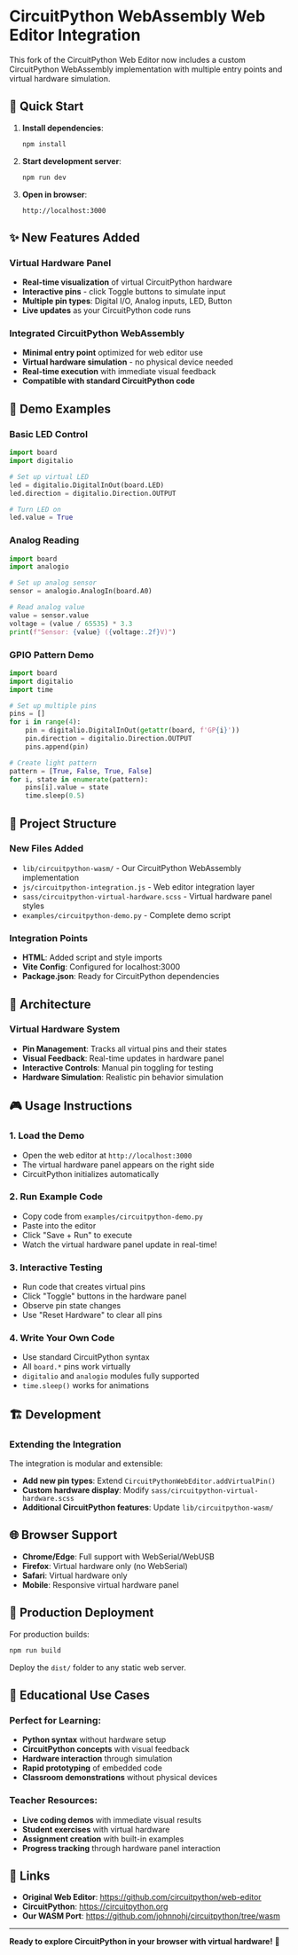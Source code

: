 # CircuitPython WebAssembly Web Editor Integration

This fork of the CircuitPython Web Editor now includes a custom CircuitPython WebAssembly implementation with multiple entry points and virtual hardware simulation.

## 🚀 Quick Start

1. **Install dependencies**:
   ```bash
   npm install
   ```

2. **Start development server**:
   ```bash
   npm run dev
   ```

3. **Open in browser**:
   ```
   http://localhost:3000
   ```

## ✨ New Features Added

### Virtual Hardware Panel
- **Real-time visualization** of virtual CircuitPython hardware
- **Interactive pins** - click Toggle buttons to simulate input
- **Multiple pin types**: Digital I/O, Analog inputs, LED, Button
- **Live updates** as your CircuitPython code runs

### Integrated CircuitPython WebAssembly
- **Minimal entry point** optimized for web editor use
- **Virtual hardware simulation** - no physical device needed
- **Real-time execution** with immediate visual feedback
- **Compatible with standard CircuitPython code**

## 🎯 Demo Examples

### Basic LED Control
```python
import board
import digitalio

# Set up virtual LED
led = digitalio.DigitalInOut(board.LED)
led.direction = digitalio.Direction.OUTPUT

# Turn LED on
led.value = True
```

### Analog Reading
```python
import board
import analogio

# Set up analog sensor
sensor = analogio.AnalogIn(board.A0)

# Read analog value
value = sensor.value
voltage = (value / 65535) * 3.3
print(f"Sensor: {value} ({voltage:.2f}V)")
```

### GPIO Pattern Demo
```python
import board
import digitalio
import time

# Set up multiple pins
pins = []
for i in range(4):
    pin = digitalio.DigitalInOut(getattr(board, f'GP{i}'))
    pin.direction = digitalio.Direction.OUTPUT
    pins.append(pin)

# Create light pattern
pattern = [True, False, True, False]
for i, state in enumerate(pattern):
    pins[i].value = state
    time.sleep(0.5)
```

## 📁 Project Structure

### New Files Added
- `lib/circuitpython-wasm/` - Our CircuitPython WebAssembly implementation
- `js/circuitpython-integration.js` - Web editor integration layer
- `sass/circuitpython-virtual-hardware.scss` - Virtual hardware panel styles
- `examples/circuitpython-demo.py` - Complete demo script

### Integration Points
- **HTML**: Added script and style imports
- **Vite Config**: Configured for localhost:3000
- **Package.json**: Ready for CircuitPython dependencies

## 🔧 Architecture

### Virtual Hardware System
- **Pin Management**: Tracks all virtual pins and their states
- **Visual Feedback**: Real-time updates in hardware panel
- **Interactive Controls**: Manual pin toggling for testing
- **Hardware Simulation**: Realistic pin behavior simulation

## 🎮 Usage Instructions

### 1. Load the Demo
- Open the web editor at `http://localhost:3000`
- The virtual hardware panel appears on the right side
- CircuitPython initializes automatically

### 2. Run Example Code
- Copy code from `examples/circuitpython-demo.py`
- Paste into the editor
- Click "Save + Run" to execute
- Watch the virtual hardware panel update in real-time!

### 3. Interactive Testing
- Run code that creates virtual pins
- Click "Toggle" buttons in the hardware panel
- Observe pin state changes
- Use "Reset Hardware" to clear all pins

### 4. Write Your Own Code
- Use standard CircuitPython syntax
- All `board.*` pins work virtually
- `digitalio` and `analogio` modules fully supported
- `time.sleep()` works for animations

## 🏗️ Development

### Extending the Integration
The integration is modular and extensible:

- **Add new pin types**: Extend `CircuitPythonWebEditor.addVirtualPin()`
- **Custom hardware display**: Modify `sass/circuitpython-virtual-hardware.scss`
- **Additional CircuitPython features**: Update `lib/circuitpython-wasm/`

## 🌐 Browser Support

- **Chrome/Edge**: Full support with WebSerial/WebUSB
- **Firefox**: Virtual hardware only (no WebSerial)
- **Safari**: Virtual hardware only
- **Mobile**: Responsive virtual hardware panel

## 🚀 Production Deployment

For production builds:

```bash
npm run build
```

Deploy the `dist/` folder to any static web server.

## 🎯 Educational Use Cases

### Perfect for Learning:
- **Python syntax** without hardware setup
- **CircuitPython concepts** with visual feedback
- **Hardware interaction** through simulation
- **Rapid prototyping** of embedded code
- **Classroom demonstrations** without physical devices

### Teacher Resources:
- **Live coding demos** with immediate visual results
- **Student exercises** with virtual hardware
- **Assignment creation** with built-in examples
- **Progress tracking** through hardware panel interaction

## 🔗 Links

- **Original Web Editor**: https://github.com/circuitpython/web-editor
- **CircuitPython**: https://circuitpython.org
- **Our WASM Port**: https://github.com/johnnohj/circuitpython/tree/wasm

---

**Ready to explore CircuitPython in your browser with virtual hardware!** 🎉
